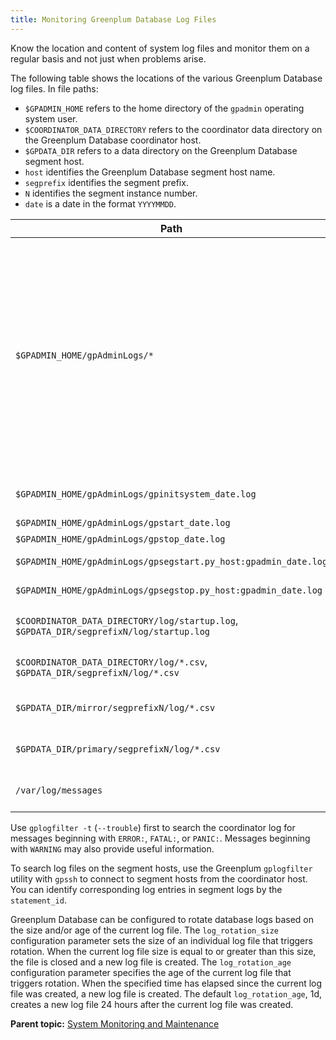 ```yaml
---
title: Monitoring Greenplum Database Log Files 
---
```


Know the location and content of system log files and monitor them on a regular basis and not just when problems arise.

The following table shows the locations of the various Greenplum Database log files. In file paths:

-   `$GPADMIN_HOME` refers to the home directory of the `gpadmin` operating system user.
-   `$COORDINATOR_DATA_DIRECTORY` refers to the coordinator data directory on the Greenplum Database coordinator host.
-   `$GPDATA_DIR` refers to a data directory on the Greenplum Database segment host.
-   `host` identifies the Greenplum Database segment host name.
-   `segprefix` identifies the segment prefix.
-   `N` identifies the segment instance number.
-   `date` is a date in the format `YYYYMMDD`.



|Path|Description|
|----|-----------|
|`$GPADMIN_HOME/gpAdminLogs/*`|Many different types of log files, directory on each server. `$GPADMIN_HOME` is the default location for the `gpAdminLogs/` directory. You can specify a different location when you run an administrative utility command.|
|`$GPADMIN_HOME/gpAdminLogs/gpinitsystem_date.log`|system initialization log|
|`$GPADMIN_HOME/gpAdminLogs/gpstart_date.log`|start log|
|`$GPADMIN_HOME/gpAdminLogs/gpstop_date.log`|stop log|
|`$GPADMIN_HOME/gpAdminLogs/gpsegstart.py_host:gpadmin_date.log`|segment host start log|
|`$GPADMIN_HOME/gpAdminLogs/gpsegstop.py_host:gpadmin_date.log`|segment host stop log|
|`$COORDINATOR_DATA_DIRECTORY/log/startup.log`, `$GPDATA_DIR/segprefixN/log/startup.log`|segment instance start log|
|`$COORDINATOR_DATA_DIRECTORY/log/*.csv`, `$GPDATA_DIR/segprefixN/log/*.csv`|coordinator and segment database logs|
|`$GPDATA_DIR/mirror/segprefixN/log/*.csv`|mirror segment database logs|
|`$GPDATA_DIR/primary/segprefixN/log/*.csv`|primary segment database logs|
|`/var/log/messages`|Global Linux system messages|

Use `gplogfilter -t` \(`--trouble`\) first to search the coordinator log for messages beginning with `ERROR:`, `FATAL:`, or `PANIC:`. Messages beginning with `WARNING` may also provide useful information.

To search log files on the segment hosts, use the Greenplum `gplogfilter` utility with `gpssh` to connect to segment hosts from the coordinator host. You can identify corresponding log entries in segment logs by the `statement_id`.

Greenplum Database can be configured to rotate database logs based on the size and/or age of the current log file. The `log_rotation_size` configuration parameter sets the size of an individual log file that triggers rotation. When the current log file size is equal to or greater than this size, the file is closed and a new log file is created. The `log_rotation_age` configuration parameter specifies the age of the current log file that triggers rotation. When the specified time has elapsed since the current log file was created, a new log file is created. The default `log_rotation_age`, 1d, creates a new log file 24 hours after the current log file was created.

**Parent topic:** [System Monitoring and Maintenance](maintenance.html)

